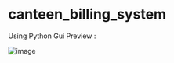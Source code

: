 # canteen_billing_system
Using Python Gui
Preview : 

![image](https://github.com/minhajulislam101/canteen_billing_system/assets/62748402/aaa0e2cf-14fc-41b3-8ef3-5e61da34fbba)
